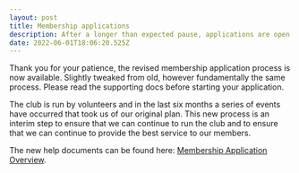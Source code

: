 ```yaml
---
layout: post
title: Membership applications
description: After a longer than expected pause, applications are open again.
date: 2022-06-01T18:06:20.525Z
---
```


Thank you for your patience, the revised membership application process is now available. Slightly tweaked from old, however fundamentally the same process. Please read the supporting docs before starting your application.

The club is run by volunteers and in the last six months a series of events have occurred that took us of our original plan. This new process is an interim step to ensure that we can continue to run the club and to ensure that we can continue to provide the best service to our members.

The new help documents can be found here: [Membership Application Overview](/docs/membership/your-application).
